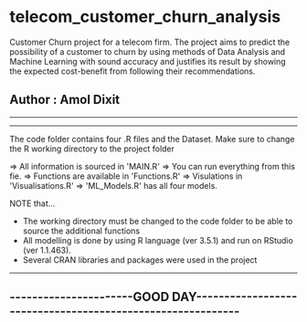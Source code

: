 # telecom_customer_churn_analysis
Customer Churn project for a telecom firm. The project aims to predict the possibility of a customer to churn by using methods of Data Analysis and Machine Learning with sound accuracy and justifies its result by showing the expected cost-benefit from following their recommendations. 



Author : Amol Dixit
-----------------------------------------------------------------------------------------
-----------------------------------------------------------------------------------------
-----------------------------------------------------------------------------------------
The code folder contains four .R files and the Dataset.
Make sure to change the R working directory to 
the project folder

=> All information is sourced in 'MAIN.R'
=> You can run everything from this fie.
=> Functions are available in 'Functions.R'
=> Visulations in 'Visualisations.R'
=> 'ML_Models.R' has all four models.

NOTE that...
- The working directory must be changed to the code folder 
  to be able to source the additional functions
- All modelling is done by using R language (ver 3.5.1) 
  and run on RStudio (ver 1.1.463). 
- Several CRAN libraries and packages were used in the project 

-----------------------------------------------------------------------------------------
----------------------GOOD DAY-----------------------------------------------------------
-----------------------------------------------------------------------------------------
